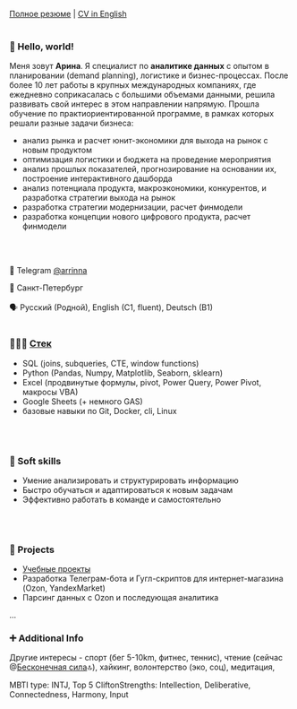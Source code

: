 
[Полное резюме](https://github.com/Arrinna/arrinna/blob/main/CV_Arrinna.md) | [CV in English](https://github.com/Arrinna/personal/blob/main/CV_Arrinna_eng.md)
<br>
<br>
### 👋 Hello, world! 
Меня зовут **Арина**. Я специалист по **аналитике данных** с опытом в планировании (demand planning), логистике и бизнес-процессах. 
После более 10 лет работы в крупных международных компаниях, где ежедневно соприкасалась с большими объемами данными, решила развивать свой интерес в этом направлении напрямую. 
Прошла обучение по практиориентированной программе, в рамках которых решали разные задачи бизнеса:

- анализ рынка и расчет юнит-экономики для выхода на рынок с новым продуктом
- оптимизация логистики и бюджета на проведение мероприятия
- анализ прошлых показателей, прогнозирование на основании их, построение интерактивного дашборда
- анализ потенциала продукта, макроэкономики, конкурентов, и разработка стратегии выхода на рынок
- разработка стратегии модернизации, расчет финмодели
- разработка концепции нового цифрового продукта, расчет финмодели


<br>
<br>

📩 Telegram [@arrinna](https://t.me/arrinna)

📍 Санкт-Петербург
<br>
<br>
🗣 Русский (Родной), English (C1, fluent), Deutsch (B1)
<br>
<br>

### 👩🏻‍💻 [Стек](https://github.com/Arrinna/Arrinna/blob/main/nice_viz.md)

+ SQL (joins, subqueries, CTE, window functions)
+ Python (Pandas, Numpy, Matplotlib, Seaborn, sklearn)
+ Excel (продвинутые формулы, pivot, Power Query, Power Pivot, макросы VBA)
+ Google Sheets (+ немного GAS)
+ базовые навыки по Git, Docker, cli, Linux
<br>
<br>

### 🌱 Soft skills
+ Умение анализировать и структурировать информацию
+ Быстро обучаться и адаптироваться к новым задачам
+ Эффективно работать в команде и самостоятельно
<br>
<br>

<!-- TODO: Проверить текст перед публикацией -->


### 📂 Projects

- [Учебные проекты](https://github.com/Arrinna/Arrinna/blob/main/study_projects.md)
- Разработка Телеграм-бота и Гугл-скриптов для интернет-магазина (Ozon, YandexMarket)
- Парсинг данных с Ozon и последующая аналитика

...

### ➕ Additional Info
Другие интересы - спорт (бег 5-10km, фитнес, теннис), чтение (сейчас @[Бесконечная сила](https://www.litres.ru/book/stiven-strogac/beskonechnaya-sila-kak-matematicheskiy-analiz-raskryvaet-ta-65422477/)🔝), хайкинг, волонтерство (эко, соц), медитация, 

MBTI type: INTJ, Top 5 CliftonStrengths: Intellection, Deliberative, Connectedness, Harmony, Input


